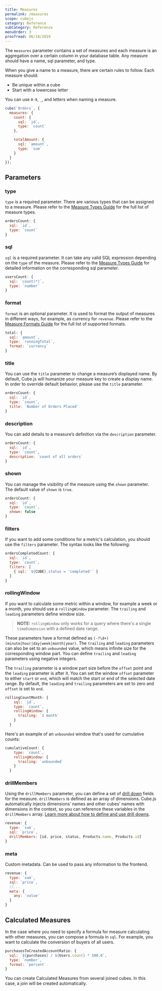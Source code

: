 ```yaml
---
title: Measures
permalink: /measures
scope: cubejs
category: Reference
subCategory: Reference
menuOrder: 3
proofread: 06/18/2019
---
```


The `measures` parameter contains a set of measures and each measure is an aggregation over a certain column in your database table. Any measure should have a name, sql parameter, and type.

When you give a name to a measure, there are certain rules to follow. Each measure should:
- Be unique within a cube
- Start with a lowercase letter

You can use `0-9`, `_`, and letters when naming a measure.

```javascript
cube(`Orders`, {
  measures: {
    count: {
      sql: `id`,
      type: `count`
    },

    totalAmount: {
      sql: `amount`,
      type: `sum`
    }
  }
});
```

## Parameters
### type
`type` is a required parameter. There are various types that can be assigned to
a measure. Please refer to the [Measure Types Guide](types-and-formats#measures-types) for the full list of measure types.

```javascript
ordersCount: {
  sql: `id`,
  type: `count`
}
```

### sql
`sql` is a required parameter. It can take any valid SQL expression depending on the `type` of the measure.
Please refer to the [Measure Types Guide](types-and-formats#measures-types) for detailed information on the corresponding sql parameter.

```javascript
usersCount: {
  sql: `count(*)`,
  type: `number`
}
```

### format
`format` is an optional parameter. It is used to format the output of measures in different ways, for example, as currency for `revenue`.
Please refer to the [Measure Formats Guide](types-and-formats#measures-formats) for the full list of supported formats.

```javascript
total: {
  sql: `amount`,
  type: `runningTotal`,
  format: `currency`
}
```

### title
You can use the `title` parameter to change a measure’s displayed name. By default, Cube.js will humanize your measure key to create a display name.
In order to override default behavior, please use the `title` parameter.

```javascript
ordersCount: {
  sql: `id`,
  type: `count`,
  title: `Number of Orders Placed`
}
```

### description
You can add details to a measure’s definition via the `description` parameter.

```javascript
ordersCount: {
  sql: `id`,
  type: `count`,
  description: `count of all orders`
}
```

### shown
You can manage the visibility of the measure using the `shown` parameter. The default value of `shown` is `true`.

```javascript
ordersCount: {
  sql: `id`,
  type: `count`,
  shown: false
}
```

### filters
If you want to add some conditions for a metric's calculation, you should use the `filters` parameter. The syntax looks like the following:

```javascript
ordersCompletedCount: {
  sql: `id`,
  type: `count`,
  filters: [
    { sql: `${CUBE}.status = 'completed'` }
  ]
}
```

### rollingWindow
If you want to calculate some metric within a window, for example a week or a month, you should use a `rollingWindow` parameter. The `trailing` and `leading` parameters define window size. 

> **NOTE:** `rollingWindow` only works for a query where there's a single `timeDimension` with a defined date range.

These parameters have a format defined as `(-?\d+) (minute|hour|day|week|month|year)`. The `trailing` and `leading` parameters can also be set to an `unbounded` value, which means infinite size for the corresponding window part. You can define `trailing` and `leading` parameters using negative integers.

The `trailing` parameter is a window part size before the `offset` point and the `leading` parameter is after it. You can set the window `offset` parameter to either `start` or `end`, which will match the start or end of the selected date range.
By default, the `leading` and `trailing` parameters are set to zero and `offset` is set to `end`.

```javascript
rollingCountMonth: {
    sql: `id`,
    type: `count`,
    rollingWindow: {
      trailing: `1 month`
    }
  }
```

Here's an example of an `unbounded` window that's used for cumulative counts:

```javascript
cumulativeCount: {
    type: `count`,
    rollingWindow: {
      trailing: `unbounded`
    }
  }
```

### drillMembers
Using the `drillMembers` parameter, you can define a set of [drill down](drill-downs) fields for the measure. `drillMembers` is defined as an array of dimensions. Cube.js automatically injects dimensions’ names and other cubes’ names with dimensions in the context, so you can reference these variables in the `drillMembers` array.
[Learn more about how to define and use drill downs](drill-downs).

```javascript
revenue: {
  type: `sum`,
  sql: `price`,
  drillMembers: [id, price, status, Products.name, Products.id]
}
```

### meta
Custom metadata. Can be used to pass any information to the frontend.
```javascript
revenue: {
  type: `sum`,
  sql: `price`,
  //...
  meta: {
    any: 'value'
  }
}
```

## Calculated Measures
In the case where you need to specify a formula for measure calculating with other measures, you can compose a formula in `sql`. For example, you want to calculate the conversion of buyers of all users.

```javascript
purchasesToCreatedAccountRatio: {
  sql: `${purchases} / ${Users.count} * 100.0`,
  type: `number`,
  format: `percent`
}
```
You can create Calculated Measures from several joined cubes. In this case, a join will be created automatically.
